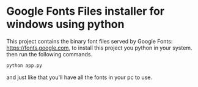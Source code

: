 # Google Fonts Files installer for windows using python

This project contains the binary font files served by Google Fonts: https://fonts.google.com, to install this project you python in your system. then run the following commands.

```bash
python app.py
```

and just like that you'll have all the fonts in your pc to use.

